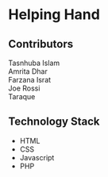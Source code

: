 # Helping Hand

## Contributors
Tasnhuba Islam  
Amrita Dhar  
Farzana Israt  
Joe Rossi  
Taraque  

## Technology Stack
* HTML  
* CSS  
* Javascript  
* PHP
